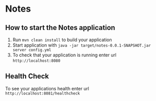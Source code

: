 # Notes

How to start the Notes application
---

1. Run `mvn clean install` to build your application
1. Start application with `java -jar target/notes-0.0.1-SNAPSHOT.jar server config.yml`
1. To check that your application is running enter url `http://localhost:8080`

Health Check
---

To see your applications health enter url `http://localhost:8081/healthcheck`
